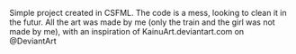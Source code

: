 Simple project created in CSFML.
The code is a mess, looking to clean it in the futur.
All the art was made by me (only the train and the girl was not made by me), with an inspiration of KainuArt.deviantart.com on @DeviantArt
